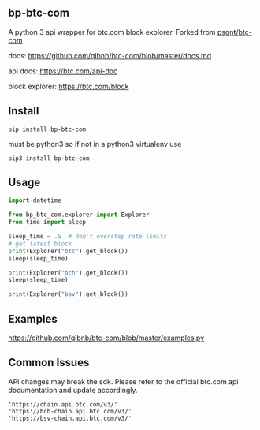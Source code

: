 ## bp-btc-com
A python 3 api wrapper for btc.com block explorer.
Forked from [psqnt/btc-com](https://github.com/psqnt/btc-com)

docs: https://github.com/qlbnb/btc-com/blob/master/docs.md

api docs: https://btc.com/api-doc

block explorer: https://btc.com/block


## Install
```
pip install bp-btc-com
```
must be python3 so if not in a python3 virtualenv use
```
pip3 install bp-btc-com
```

## Usage
```python
import datetime

from bp_btc_com.explorer import Explorer
from time import sleep

sleep_time = .5  # don't overstep rate limits
# get latest block
print(Explorer("btc").get_block())
sleep(sleep_time)

print(Explorer("bch").get_block())
sleep(sleep_time)

print(Explorer("bsv").get_block())
```

## Examples
https://github.com/qlbnb/btc-com/blob/master/examples.py

## Common Issues
API changes may break the sdk. Please refer to the official btc.com api documentation and update accordingly.
```
'https://chain.api.btc.com/v3/'
'https://bch-chain.api.btc.com/v3/'
'https://bsv-chain.api.btc.com/v3/'
```
